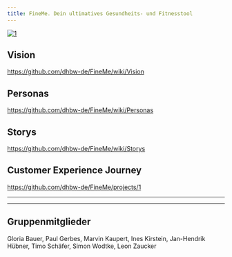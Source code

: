 ```yaml
---
title: FineMe. Dein ultimatives Gesundheits- und Fitnesstool
---
```

<a href="https://imgbb.com/"><img src="https://i.ibb.co/dBYmd4Z/1.png" alt="1" border="0"></a>

## Vision
https://github.com/dhbw-de/FineMe/wiki/Vision
## Personas
https://github.com/dhbw-de/FineMe/wiki/Personas
## Storys
https://github.com/dhbw-de/FineMe/wiki/Storys
## Customer Experience Journey
https://github.com/dhbw-de/FineMe/projects/1

---
---

## Gruppenmitglieder
Gloria Bauer, Paul Gerbes, Marvin Kaupert, Ines Kirstein, Jan-Hendrik Hübner, Timo Schäfer, Simon Wodtke, Leon Zaucker
